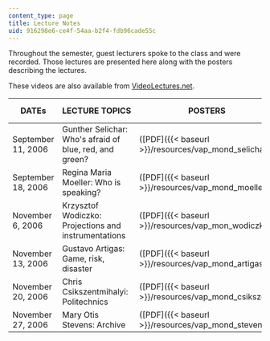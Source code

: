 ```yaml
---
content_type: page
title: Lecture Notes
uid: 916298e6-ce4f-54aa-b2f4-fdb96cade55c
---
```


Throughout the semester, guest lecturers spoke to the class and were recorded. Those lectures are presented here along with the posters describing the lectures.

These videos are also available from [VideoLectures.net](http://videolectures.net/mit4303f06_production_space/).

| DATEs | LECTURE TOPICS | POSTERS | DOWNLOADABLE VIDEOS |
| --- | --- | --- | --- |
| September 11, 2006 | Gunther Selichar: Who's afraid of blue, red, and green? | ([PDF]({{< baseurl >}}/resources/vap_mond_selicha)) | ([MP4 - 102MB](http://www.archive.org/download/MIT4.303F06/ocw-4.303-11sep2006-selichar.mp4)) |
| September 18, 2006 | Regina Maria Moeller: Who is speaking? | ([PDF]({{< baseurl >}}/resources/vap_mond_moeller)) | ([MP4 - 119MB](http://www.archive.org/download/MIT4.303F06/ocw-4.303-18sep2006-moehler.mp4)) |
| November 6, 2006 | Krzysztof Wodiczko: Projections and instrumentations | ([PDF]({{< baseurl >}}/resources/vap_mon_wodiczko)) | ([MP4 - 163MB](http://www.archive.org/download/MIT4.303F06/ocw-4.303-06nov2006-wodiczko.mp4)) |
| November 13, 2006 | Gustavo Artigas: Game, risk, disaster | ([PDF]({{< baseurl >}}/resources/vap_mond_artigas)) | ([MP4 - 65MB](http://www.archive.org/download/MIT4.303F06/ocw-4.303-13nov2006-gustavo.mp4)) |
| November 20, 2006 | Chris Csikszentmihalyi: Politechnics | ([PDF]({{< baseurl >}}/resources/vap_mond_csiksze)) | ([MP4 - 177MB](http://www.archive.org/download/MIT4.303F06/ocw-4.303-20nov2006.mp4)) |
| November 27, 2006 | Mary Otis Stevens: Archive | ([PDF]({{< baseurl >}}/resources/vap_mond_stevens)) | ([MP4 - 105MB](http://www.archive.org/download/MIT4.303F06/ocw-4.303-27nov2006-stevens.mp4))